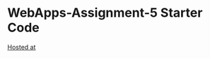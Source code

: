 # WebApps-Assignment-5 Starter Code

[Hosted at](https://44-563-web-apps-s23.github.io/44563-webapps-s23-assignment5-sailajalakkakula/play.html)